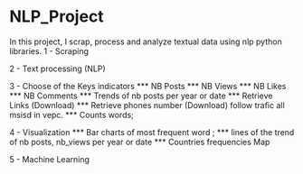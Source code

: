 # NLP_Project
In this project, I scrap, process and analyze textual data using nlp python libraries. 
1 - Scraping 

2 - Text processing (NLP)

3 - Choose of the Keys indicators 
*** NB Posts
*** NB Views
*** NB Likes
*** NB Comments
*** Trends of nb posts per year or date
*** Retrieve Links (Download)
*** Retrieve phones number (Download) follow trafic all msisd in vepc.
*** Counts words; 


4 - Visualization
*** Bar charts of most frequent word ;
*** lines of the trend of nb posts, nb_views per year or date
*** Countries frequencies Map

5 - Machine Learning
